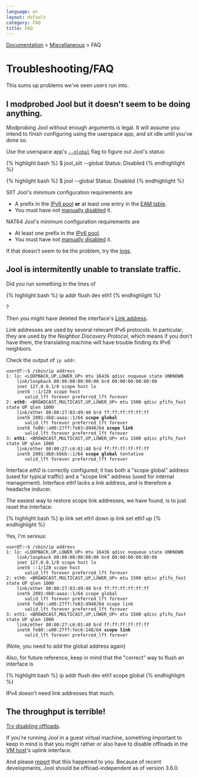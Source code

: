 ```yaml
---
language: en
layout: default
category: FAQ
title: FAQ
---
```


[Documentation](documentation.html) > [Miscellaneous](documentation.html#miscellaneous) > FAQ

# Troubleshooting/FAQ

This sums up problems we've seen users run into.

## I modprobed Jool but it doesn't seem to be doing anything.

Modprobing Jool without enough arguments is legal. It will assume you intend to finish configuring using the userspace app, and sit idle until you've done so.

Use the userspace app's [`--global`](usr-flags-global.html#description) flag to figure out Jool's status:

{% highlight bash %}
$ jool_siit --global
  Status: Disabled
{% endhighlight %}

{% highlight bash %}
$ jool --global
  Status: Disabled
{% endhighlight %}

SIIT Jool's minimum configuration requirements are

- A prefix in the [IPv6 pool](usr-flags-pool6.html) **or** at least one entry in the [EAM table](usr-flags-eamt.html).
- You must have not [manually disabled](usr-flags-global.html#--enable---disable) it.

NAT64 Jool's minimum configuration requirements are

- At least one prefix in the [IPv6 pool](usr-flags-pool6.html).
- You must have not [manually disabled](usr-flags-global.html#--enable---disable) it.

If that doesn't seem to be the problem, try the [logs](logging.html).

## Jool is intermitently unable to translate traffic.

Did you run something in the lines of

{% highlight bash %}
ip addr flush dev eth1
{% endhighlight %}

?

Then you might have deleted the interface's <a href="http://en.wikipedia.org/wiki/Link-local_address" target="_blank">Link address</a>.

Link addresses are used by several relevant IPv6 protocols. In particular, they are used by the *Neighbor Discovery Protocol*, which means if you don't have them, the translating machine will have trouble finding its IPv6 neighbors.

Check the output of `ip addr`. 

<div class="highlight"><pre><code class="bash">user@T:~$ /sbin/ip address
1: lo: &lt;LOOPBACK,UP,LOWER_UP&gt; mtu 16436 qdisc noqueue state UNKNOWN 
    link/loopback 00:00:00:00:00:00 brd 00:00:00:00:00:00
    inet 127.0.0.1/8 scope host lo
    inet6 ::1/128 scope host 
       valid_lft forever preferred_lft forever
2: <strong>eth0</strong>: &lt;BROADCAST,MULTICAST,UP,LOWER_UP&gt; mtu 1500 qdisc pfifo_fast state UP qlen 1000
    link/ether 08:00:27:83:d9:40 brd ff:ff:ff:ff:ff:ff
    inet6 2001:db8:aaaa::1/64 <strong>scope global</strong> 
       valid_lft forever preferred_lft forever
    inet6 fe80::a00:27ff:fe83:d940/64 <strong>scope link</strong> 
       valid_lft forever preferred_lft forever
3: <strong>eth1</strong>: &lt;BROADCAST,MULTICAST,UP,LOWER_UP&gt; mtu 1500 qdisc pfifo_fast state UP qlen 1000
    link/ether 08:00:27:c6:01:48 brd ff:ff:ff:ff:ff:ff
    inet6 2001:db8:bbbb::1/64 <strong>scope global</strong> tentative 
       valid_lft forever preferred_lft forever
</code></pre></div>

Interface _eth0_ is correctly configured; it has both a "scope global" address (used for typical traffic) and a "scope link" address (used for internal management). Interface _eth1_ lacks a link address, and is therefore a headache inducer.

The easiest way to restore scope link addresses, we have found, is to just reset the interface:

{% highlight bash %}
ip link set eth1 down
ip link set eth1 up
{% endhighlight %}

Yes, I'm serious:

<div class="highlight"><pre><code class="bash">user@T:~$ /sbin/ip address
1: lo: &lt;LOOPBACK,UP,LOWER_UP&gt; mtu 16436 qdisc noqueue state UNKNOWN 
    link/loopback 00:00:00:00:00:00 brd 00:00:00:00:00:00
    inet 127.0.0.1/8 scope host lo
    inet6 ::1/128 scope host 
       valid_lft forever preferred_lft forever
2: eth0: &lt;BROADCAST,MULTICAST,UP,LOWER_UP&gt; mtu 1500 qdisc pfifo_fast state UP qlen 1000
    link/ether 08:00:27:83:d9:40 brd ff:ff:ff:ff:ff:ff
    inet6 2001:db8:aaaa::1/64 scope global 
       valid_lft forever preferred_lft forever
    inet6 fe80::a00:27ff:fe83:d940/64 scope link 
       valid_lft forever preferred_lft forever
3: eth1: &lt;BROADCAST,MULTICAST,UP,LOWER_UP> mtu 1500 qdisc pfifo_fast state UP qlen 1000
    link/ether 08:00:27:c6:01:48 brd ff:ff:ff:ff:ff:ff
    inet6 fe80::a00:27ff:fec6:148/64 <strong>scope link</strong> 
       valid_lft forever preferred_lft forever
</code></pre></div>

(Note, you need to add the global address again)

Also, for future reference, keep in mind that the "correct" way to flush an interface is

{% highlight bash %}
ip addr flush dev eth1 scope global
{% endhighlight %}

IPv4 doesn't need link addresses that much.

## The throughput is terrible!

[Try disabling offloads](offloads.html).

If you're running Jool in a guest virtual machine, something important to keep in mind is that you might rather or also have to disable offloads in the [VM host](http://en.wikipedia.org/wiki/Hypervisor)'s uplink interface.

And please [report](contact.html) that this happened to you. Because of recent developments, Jool should be offload-independent as of version 3.6.0.
